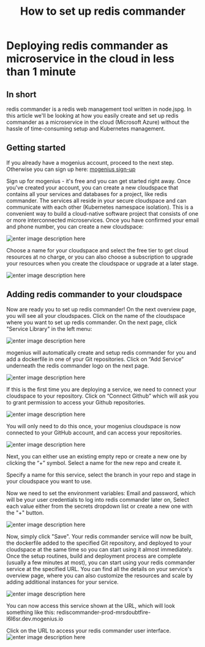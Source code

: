 ﻿---
sidebar_position: 22
title: How to set up redis commander
---

# Deploying redis commander as microservice in the cloud in less than 1 minute


## In short

redis commander is a redis web management tool written in node.jspg. In this article we'll be looking at how you easily create and set up redis commander as a microservice in the cloud (Microsoft Azure) without the hassle of time-consuming setup and Kubernetes management.

## Getting started

If you already have a mogenius account, proceed to the next step. Otherwise you can sign up here: [mogenius sign-up](https://studio.mogenius.com/user/registration)

Sign up for mogenius - it's free and you can get started right away. Once you've created your account, you can create a new cloudspace that contains all your services and databases for a project, like redis commander. The services all reside in your secure cloudspace and can communicate with each other (Kubernetes namespace isolation). This is a convenient way to build a cloud-native software project that consists of one or more interconnected microservices. Once you have confirmed your email and phone number, you can create a new cloudspace:

![enter image description here](https://api.mogenius.com/file/id/115e92a0-6daa-4b15-9420-438448351d89)

Choose a name for your cloudspace and select the free tier to get cloud resources at no charge, or you can also choose a subscription to upgrade your resources when you create the cloudspace or upgrade at a later stage.

![enter image description here](https://api.mogenius.com/file/id/a8c2aaca-fbe7-401a-bf63-0c99024e2c94)

## Adding redis commander to your cloudspace

Now are ready you to set up redis commander! On the next overview page, you will see all your cloudspaces. Click on the name of the cloudspace where you want to set up redis commander. On the next page, click "Service Library" in the left menu:

![enter image description here](https://api.mogenius.com/file/id/a12d10f1-4b9b-4adb-95ec-db193e1db440)

mogenius will automatically create and setup redis commander for you and add a dockerfile in one of your Git repositories. Click on “Add Service” underneath the redis commander logo on the next page.

![enter image description here](https://api.mogenius.com/file/id/06e4fe8f-1f22-4f7c-a555-1342b19b9048)

If this is the first time you are deploying a service, we need to connect your cloudspace to your repository. Click on “Connect Github” which will ask you to grant permission to access your Github repositories.

![enter image description here](https://api.mogenius.com/file/id/88626d92-fa15-4d9e-8598-6a914daa633c)

You will only need to do this once, your mogenius cloudspace is now connected to your GitHub account, and can access your repositories.
 

![enter image description here](https://api.mogenius.com/file/id/45bd13da-d4af-481c-84fd-7a1b34ab233c)

Next, you can either use an existing empty repo or create a new one by clicking the “+” symbol. Select a name for the new repo and create it.

Specify a name for this service, select the branch in your repo and stage in your cloudspace you want to use.

Now we need to set the environment variables: Email and password, which will be your user credentials to log into redis commander later on, Select each value either from the secrets dropdown list or create a new one with the "+" button.

![enter image description here](https://api.mogenius.com/file/id/d0d98f51-9702-44b8-834b-ff4a1227601b)

Now, simply click "Save". Your redis commander service will now be built, the dockerfile added to the specified Git repository, and deployed to your cloudspace at the same time so you can start using it almost immediately. Once the setup routines, build and deployment process are complete (usually a few minutes at most), you can start using your redis commander service at the specified URL. You can find all the details on your service's overview page, where you can also customize the resources and scale by adding additional instances for your service.

![enter image description here](https://api.mogenius.com/file/id/8ad05d31-b777-46f8-90b5-f3b1d32f72fb)

You can now access this service shown at the URL, which will look something like this: rediscommander-prod-mrsdoubtfire-l6l6sr.dev.mogenius.io

Click on the URL to access your redis commander user interface.
![enter image description here](https://api.mogenius.com/file/id/4ea42ecb-d37f-4c76-a608-77e6f535aa2c)
